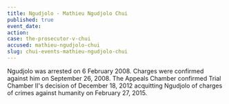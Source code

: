 ```yaml
---
title: Ngudjolo - Mathieu Ngudjolo Chui
published: true
event_date:
action:
case: the-prosecutor-v-chui
accused: mathieu-ngudjolo-chui
slug: chui-events-mathieu-ngudjolo-chui
---
```



Ngudjolo was arrested on 6 February 2008. Charges were confirmed against him on September 26, 2008. The Appeals Chamber confirmed Trial Chamber II's decision of December 18, 2012 acquitting Ngudjolo of charges of crimes against humanity on February 27, 2015.
